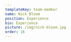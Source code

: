 ```yaml
---
templateKey: team-member
name: Nick Bloom
position: Experience
bio: Experience
picture: /img/nick-bloom.jpg
order: 16
---
```


